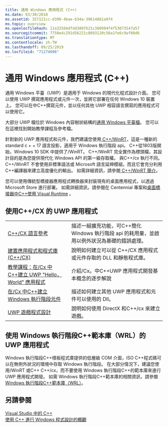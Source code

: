 ```yaml
---
title: 通用 Windows 應用程式 (C++)
ms.date: 03/30/2018
ms.assetid: 357121cc-d390-4bae-b34a-39614861a9f4
ms.topic: overview
ms.openlocfilehash: 11a32504dfdd380f621c380994f4f53073547a57
ms.sourcegitcommit: 7750e4c291d56221c8893120c56a1fe6c9af60d6
ms.translationtype: MT
ms.contentlocale: zh-TW
ms.lasthandoff: 09/25/2019
ms.locfileid: "71274696"
---
```

# <a name="universal-windows-apps-c"></a>通用 Windows 應用程式 (C++)

通用 Windows 平臺（UWP）是適用于 Windows 的現代化程式設計介面。 您可以使用 UWP 撰寫應用程式或元件一次，並將它部署在任何 Windows 10 裝置上。 您可以在中C++撰寫元件，並以任何其他 UWP 相容語言撰寫的應用程式可以使用它。

大部分 UWP 檔位於 Windows 內容樹狀結構的[通用 Windows 平臺檔](/windows/uwp/)。 您可以在這裡找到開始教學課程及參考檔。 

針對新的 UWP 應用程式和元件，我們建議您使用[ C++/WinRT](/windows/uwp/cpp-and-winrt-apis/)，這是一種新的 standard c + + 17 語言投影，適用于 Windows 執行階段 api。 C++從1803版開始，Windows 10 SDK 中提供了/WinRT。 C++/WinRT 完全實作為標頭檔，其設計目的是為您提供現代化 Windows API 的第一級存取權。 與C++/cx 執行不同。 C++/WinRT 不會使用非標準語法或 Microsoft 語言延伸模組，而且它會充分利用C++編譯器來建立高度優化的輸出。 如需詳細資訊，請參閱[ C++/WinRT 簡介](/windows/uwp/cpp-and-winrt-apis/intro-to-using-cpp-with-winrt)。

您可以使用傳統型橋接器應用程式轉換器來封裝現有的桌面應用程式，以透過 Microsoft Store 進行部署。 如需詳細資訊，請參閱在 Centennial 專案和[桌面橋接器](/windows/uwp/porting/desktop-to-uwp-root)[中C++使用 Visual Runtime](https://blogs.msdn.microsoft.com/vcblog/2016/07/07/using-visual-c-runtime-in-centennial-project) 。

## <a name="uwp-apps-that-use-ccx"></a>使用C++/CX 的 UWP 應用程式

|||
|-|-|
|[C++/CX 語言參考](visual-c-language-reference-c-cx.md)|描述一組擴充功能，可C++簡化 Windows 執行階段 api 的耗用量，並啟用以例外狀況為基礎的錯誤處理。|
|[建置應用程式和程式庫 (C++/CX)](building-apps-and-libraries-c-cx.md)|說明如何建立可以從 C++/CX 應用程式或元件存取的 DLL 和靜態程式庫。|
|[教學課程：在/Cx 中C++建立 UWP "Hello，World" 應用程式](/windows/uwp/get-started/create-a-basic-windows-10-app-in-cpp)|介紹/Cx。中C++UWP 應用程式開發基本概念的逐步解說 |
|[在/Cx 中C++建立 Windows 執行階段元件](/windows/uwp/winrt-components/creating-windows-runtime-components-in-cpp)|描述如何建立其他 UWP 應用程式和元件可以使用的 Dll。|
|[UWP 遊戲程式設計](/windows/uwp/gaming/)|說明如何使用 DirectX 和C++/cx 來建立遊戲。|

## <a name="uwp-apps-that-use-the-windows-runtime-c-template-library-wrl"></a>使用 Windows 執行階段C++範本庫（WRL）的 UWP 應用程式

Windows 執行階段C++樣板程式庫提供的低層級 COM 介面，ISO C++程式碼可以在無例外狀況的環境中存取 Windows 執行階段。 在大部分情況下，建議您使用/WinRT 或C++ C++/cx，而不要使用 Windows 執行階段C++的範本庫來進行 UWP 應用程式開發。 如需 Windows 執行階段C++範本庫的相關資訊，請參閱[Windows 執行階段C++範本庫（WRL）](wrl/windows-runtime-cpp-template-library-wrl.md)。

## <a name="see-also"></a>另請參閱

[Visual Studio 中的 C++](../overview/visual-cpp-in-visual-studio.md)<br/>
[使用 C++ 進行 Windows 程式設計的概觀](../windows/overview-of-windows-programming-in-cpp.md)<br/>